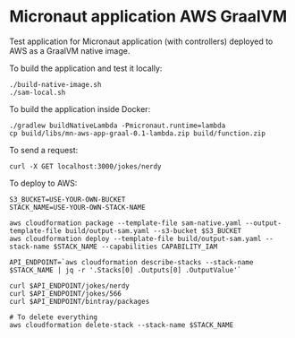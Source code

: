 # Micronaut application AWS GraalVM

Test application for Micronaut application (with controllers) deployed to AWS as a GraalVM native image.

To build the application and test it locally:

```shell
./build-native-image.sh
./sam-local.sh
```

To build the application inside Docker:

```shell
./gradlew buildNativeLambda -Pmicronaut.runtime=lambda
cp build/libs/mn-aws-app-graal-0.1-lambda.zip build/function.zip
```

To send a request:

```shell
curl -X GET localhost:3000/jokes/nerdy
```

To deploy to AWS:

```shell
S3_BUCKET=USE-YOUR-OWN-BUCKET
STACK_NAME=USE-YOUR-OWN-STACK-NAME

aws cloudformation package --template-file sam-native.yaml --output-template-file build/output-sam.yaml --s3-bucket $S3_BUCKET
aws cloudformation deploy --template-file build/output-sam.yaml --stack-name $STACK_NAME --capabilities CAPABILITY_IAM

API_ENDPOINT=`aws cloudformation describe-stacks --stack-name $STACK_NAME | jq -r '.Stacks[0] .Outputs[0] .OutputValue'`

curl $API_ENDPOINT/jokes/nerdy
curl $API_ENDPOINT/jokes/566
curl $API_ENDPOINT/bintray/packages

# To delete everything
aws cloudformation delete-stack --stack-name $STACK_NAME
```
